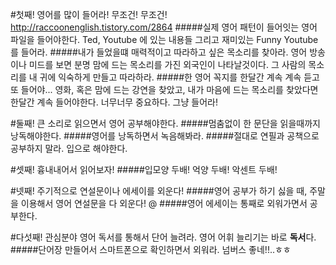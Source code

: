 #첫째! 영어를 많이 들어라! 무조건! 무조건!
http://raccoonenglish.tistory.com/2864
#####실제 영어 패턴이 들어잇는 영어 파일을 들어야한다.
Ted, Youtube 에 있는 내용들 그리고 재미있는 Funny Youtube를 들어라.
#####내가 들었을떄 매력적이고 따라하고 싶은 목소리를 찾아라.
영어 방송이나 미드를 보면 분명 맘에 드는 목소리를 가진 외국인이 나타날것이다. 그 사람의 목소리를 내 귀에 익숙하게 만들고 따라하라.
#####한 영어 꼭지를 한달간 계속 계속 듣고 또 들어야...
영화, 혹은 맘에 드는 강연을 찾았고, 내가 마음에 드는 목소리를 찾았다면 한달간 계속 들어야한다. 너무너무 중요하다. 그냥 들어라!

#둘째! 큰 소리로 읽으면서 영어 공부해야한다.
#####멈춤없이 한 문단을 읽을때까지 낭독해야한다.
#####영어를 낭독하면서 녹음해봐라.
#####절대로 연필과 공책으로 공부하지 말라.
입으로 해야한다. 

#셋째! 흉내내어서 읽어보자!
#####입모양 두배! 억양 두배! 악센트 두배!

#넷째! 주기적으로 연설문이나 에세이를 외운다!
#####영어 공부가 하기 싫을 때, 주말을 이용해서 영어 연설문을 다 외운다!
@[](https://www.youtube.com/watch?v=UF8uR6Z6KLc)
#####영어 에세이는 통째로 외워가면서 공부한다.

#다섯째! 관심분야 영어 독서를 통해서 단어 늘려라.
영어 어휘 늘리기는 바로 **독서**다.
#####단어장 만들어서 스마트폰으로 확인하면서 외워라.
넘버스 좋네!!..ㅎㅎ